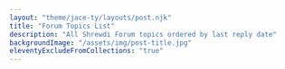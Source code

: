 ```yaml
---
layout: "theme/jace-ty/layouts/post.njk"
title: "Forum Topics List"
description: "All Shrewdi Forum topics ordered by last reply date"
backgroundImage: "/assets/img/post-title.jpg"
eleventyExcludeFromCollections: "true"
---
```


